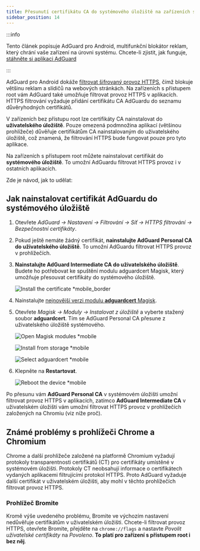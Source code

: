 ```yaml
---
title: Přesunutí certifikátu CA do systémového úložiště na zařízeních s root přístupem
sidebar_position: 14
---
```


:::info

Tento článek popisuje AdGuard pro Android, multifunkční blokátor reklam, který chrání vaše zařízení na úrovni systému. Chcete-li zjistit, jak funguje, [stáhněte si aplikaci AdGuard](https://agrd.io/download-kb-adblock)

:::

AdGuard pro Android dokáže [filtrovat šifrovaný provoz HTTPS](/general/https-filtering/what-is-https-filtering), čímž blokuje většinu reklam a slídičů na webových stránkách. Na zařízeních s přístupem root vám AdGuard také umožňuje filtrovat provoz HTTPS v aplikacích. HTTPS filtrování vyžaduje přidání certifikátu CA AdGuardu do seznamu důvěryhodných certifikátů.

V zařízeních bez přístupu root lze certifikáty CA nainstalovat do **uživatelského úložiště**. Pouze omezená podmnožina aplikací (většinou prohlížeče) důvěřuje certifikátům CA nainstalovaným do uživatelského úložiště, což znamená, že filtrování HTTPS bude fungovat pouze pro tyto aplikace.

Na zařízeních s přístupem root můžete nainstalovat certifikát do **systémového úložiště**. To umožní AdGuardu filtrovat HTTPS provoz i v ostatních aplikacích.

Zde je návod, jak to udělat:

## Jak nainstalovat certifikát AdGuardu do systémového úložiště

1. Otevřete *AdGuard → Nastavení → Filtrování → Síť → HTTPS filtrování → Bezpečnostní certifikáty*.

1. Pokud ještě nemáte žádný certifikát, **nainstalujte AdGuard Personal CA do uživatelského úložiště**. To umožní AdGuardu filtrovat HTTPS provoz v prohlížečích.

1. **Nainstalujte AdGuard Intermediate CA do uživatelského úložiště**. Budete ho potřebovat ke spuštění modulu adguardcert Magisk, který umožňuje přesouvat certifikáty do systémového úložiště.

    ![Install the certificate *mobile_border](https://cdn.adtidy.org/blog/new/asx1xksecurity_certificates.png)

1. Nainstalujte [nejnovější verzi modulu **adguardcert** Magisk](https://github.com/AdguardTeam/adguardcert/releases/latest/).

1. Otevřete *Magisk → Moduly → Instalovat z úložiště* a vyberte stažený soubor **adguardcert**. Tím se AdGuard Personal CA přesune z uživatelského úložiště systémového.

    ![Open Magisk modules *mobile](https://cdn.adtidy.org/content/kb/ad_blocker/android/solving_problems/https-certificate-for-rooted/magisk-module-4.png)

    ![Install from storage *mobile](https://cdn.adtidy.org/content/kb/ad_blocker/android/solving_problems/https-certificate-for-rooted/magisk-module-5.png)

    ![Select adguardcert *mobile](https://cdn.adtidy.org/content/kb/ad_blocker/android/solving_problems/https-certificate-for-rooted/magisk-module-6.png)

1. Klepněte na **Restartovat**.

    ![Reboot the device *mobile](https://cdn.adtidy.org/content/kb/ad_blocker/android/solving_problems/https-certificate-for-rooted/magisk-module-7.png)

Po přesunu vám **AdGuard Personal CA** v systémovém úložišti umožní filtrovat provoz HTTPS v aplikacích, zatímco **AdGuard Intermediate CA** v uživatelském úložišti vám umožní filtrovat HTTPS provoz v prohlížečích založených na Chromiu (viz níže proč).

## Známé problémy s prohlížeči Chrome a Chromium

Chrome a další prohlížeče založené na platformě Chromium vyžadují protokoly transparentnosti certifikátů (CT) pro certifikáty umístěné v systémovém úložišti. Protokoly CT neobsahují informace o certifikátech vydaných aplikacemi filtrujícími protokol HTTPS. Proto AdGuard vyžaduje další certifikát v uživatelském úložišti, aby mohl v těchto prohlížečích filtrovat provoz HTTPS.

### Prohlížeč Bromite

Kromě výše uvedeného problému, Bromite ve výchozím nastavení nedůvěřuje certifikátům v uživatelském úložišti. Chcete-li filtrovat provoz HTTPS, otevřete Bromite, přejděte na `chrome://flags` a nastavte *Povolit uživatelské certifikáty* na *Povoleno*. **To platí pro zařízení s přístupem root i bez něj**.
